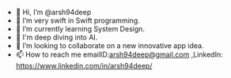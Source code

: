 - 👋 Hi, I’m @arsh94deep
- 👀 I’m very swift in Swift programming.
- 🌱 I’m currently learning System Design.
- 👾 I'm deep diving into AI.
- 💞️ I’m looking to collaborate on a new innovative app idea.
- 📫 How to reach me emailID:arsh94deep@gmail.com ,LinkedIn: https://www.linkedin.com/in/arsh94deep/

<!---
arsh94deep/arsh94deep is a ✨ special ✨ repository because its `README.md` (this file) appears on your GitHub profile.
You can click the Preview link to take a look at your changes.
--->
